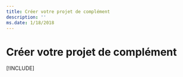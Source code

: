 ```yaml
---
title: Créer votre projet de complément
description: ''
ms.date: 1/18/2018
---
```



# <a name="create-your-add-in-project"></a>Créer votre projet de complément

[!INCLUDE[](../includes/excel-tutorial-setup.md)]